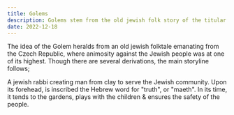 ```yaml
---
title: Golems
description: Golems stem from the old jewish folk story of the titular character
date: 2022-12-18
---
```


The idea of the Golem heralds from an old jewish folktale emanating from the Czech Republic, where animosity against the Jewish people was at one of its highest.
Though there are several derivations, the main storyline follows;

A jewish rabbi creating man from clay to serve the Jewish community.
Upon its forehead, is inscribed the Hebrew word for "truth", or "maeth".
In its time, it tends to the gardens, plays with the children & ensures the safety of the people.
